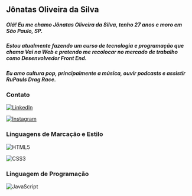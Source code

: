 
## Jônatas Oliveira da Silva

##### Olá! Eu me chamo Jônatas Oliveira da Silva, tenho 27 anos e moro em São Paulo, SP.

##### Estou atualmente fazendo um curso de tecnologia e programação que chama Vai na Web e pretendo me recolocar no mercado de trabalho como Desenvolvedor Front End.

##### Eu amo cultura pop, principalmente a música, ouvir podcasts e assistir RuPauls Drag Race.

### Contato

[![LinkedIn](https://img.shields.io/badge/LinkedIn-000?style=for-the-badge&logo=linkedin&logoColor=0E76A8)](https://www.linkedin.com/in/jonatasoliveiradasilva/)

[![Instagram](https://img.shields.io/badge/Instagram-000?style=for-the-badge&logo=instagram)](https://www.instagram.com/o_xonatas/)

### Linguagens de Marcação e Estilo

![HTML5](https://img.shields.io/badge/HTML5-000?style=for-the-badge&logo=html5)

![CSS3](https://img.shields.io/badge/CSS3-000?style=for-the-badge&logo=css3&logoColor=264CE4)

### Linguagem de Programação

![JavaScript](https://img.shields.io/badge/JavaScript-000?style=for-the-badge&logo=javascript)